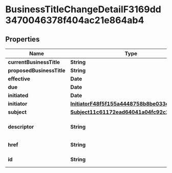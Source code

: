 

# BusinessTitleChangeDetailF3169dd3470046378f404ac21e864ab4


## Properties

Name | Type | Description | Notes
------------ | ------------- | ------------- | -------------
**currentBusinessTitle** | **String** |  |  [optional]
**proposedBusinessTitle** | **String** |  |  [optional]
**effective** | **Date** |  |  [optional]
**due** | **Date** |  |  [optional]
**initiated** | **Date** |  |  [optional]
**initiator** | [**InitiatorF48f5f155a4448758b8be033ecd99f87**](InitiatorF48f5f155a4448758b8be033ecd99f87.md) |  |  [optional]
**subject** | [**Subject11c61172ead64041a04fc92c28a3b34e**](Subject11c61172ead64041a04fc92c28a3b34e.md) |  |  [optional]
**descriptor** | **String** | A preview of the instance |  [optional]
**href** | **String** | A link to the instance |  [optional]
**id** | **String** | Id of the instance |  [optional]



